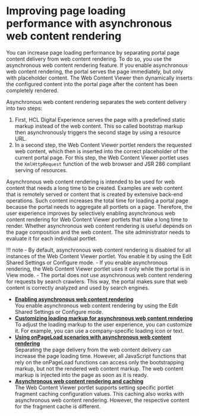 # Improving page loading performance with asynchronous web content rendering

You can increase page loading performance by separating portal page content delivery from web content rendering. To do so, you use the asynchronous web content rendering feature. If you enable asynchronous web content rendering, the portal serves the page immediately, but only with placeholder content. The Web Content Viewer then dynamically inserts the configured content into the portal page after the content has been completely rendered.

Asynchronous web content rendering separates the web content delivery into two steps:

1.  First, HCL Digital Experience serves the page with a predefined static markup instead of the web content. This so called bootstrap markup then asynchronously triggers the second stage by using a resource URL.
2.  In a second step, the Web Content Viewer portlet renders the requested web content, which then is inserted into the correct placeholder of the current portal page. For this step, the Web Content Viewer portlet uses the `XmlHttpRequest` function of the web browser and JSR 286 compliant serving of resources.

Asynchronous web content rendering is intended to be used for web content that needs a long time to be created. Examples are web content that is remotely served or content that is created by extensive back-end operations. Such content increases the total time for loading a portal page because the portal needs to aggregate all portlets on a page. Therefore, the user experience improves by selectively enabling asynchronous web content rendering for Web Content Viewer portlets that take a long time to render. Whether asynchronous web content rendering is useful depends on the page composition and the web content. The site administrator needs to evaluate it for each individual portlet.

!!! note
    -   By default, asynchronous web content rendering is disabled for all instances of the Web Content Viewer portlet. You enable it by using the Edit Shared Settings or Configure mode.
    -   If you enable asynchronous rendering, the Web Content Viewer portlet uses it only while the portal is in View mode.
    -   The portal does not use asynchronous web content rendering for requests by search crawlers. This way, the portal makes sure that web content is correctly analyzed and used by search engines.

-   **[Enabling asynchronous web content rendering](wcm_config_asynch_rendr_nbl.md)**  
You enable asynchronous web content rendering by using the Edit Shared Settings or Configure mode.
-   **[Customizing loading markup for asynchronous web content rendering](wcm_config_asynch_rendr_cust_load_markup.md)**  
To adjust the loading markup to the user experience, you can customize it. For example, you can use a company-specific loading icon or text.
-   **[Using onPageLoad scenarios with asynchronous web content rendering](wcm_config_asynch_rendr_onpage_load.md)**  
Separating the page delivery from the web content delivery can increase the page loading time. However, all JavaScript functions that rely on the onPageLoad functions can access only the bootstrapping markup, but not the rendered web content markup. The web content markup is injected into the page as soon as it is ready.
-   **[Asynchronous web content rendering and caching](wcm_config_asynch_rendr_cache.md)**  
The Web Content Viewer portlet supports setting specific portlet fragment caching configuration values. This caching also works with asynchronous web content rendering. However, the respective content for the fragment cache is different.


